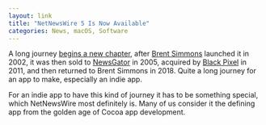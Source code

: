 ```yaml
---
layout: link
title: "NetNewsWire 5 Is Now Available"
categories: News, macOS, Software
---
```


A long journey [begins a new chapter](https://inessential.com/2019/08/26/netnewswire_5_0_now_available), after [Brent Simmons](https://inessential.com/) launched it in 2002, it was then sold to [NewsGator](https://en.wikipedia.org/wiki/Sitrion) in 2005, acquired by [Black Pixel](https://blackpixel.com/) in 2011, and then returned to Brent Simmons in 2018. Quite a long journey for an app to make, especially an indie app.

For an indie app to have this kind of journey it has to be something special, which NetNewsWire most definitely is. Many of us consider it the defining app from the golden age of Cocoa app development.

